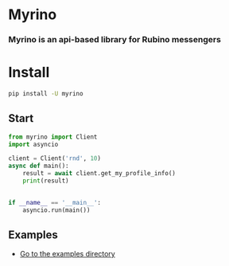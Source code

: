 # Myrino
### Myrino is an api-based library for Rubino messengers


# Install
```bash
pip install -U myrino
```

## Start
```python
from myrino import Client
import asyncio

client = Client('rnd', 10)
async def main():
    result = await client.get_my_profile_info()
    print(result)
    

if __name__ == '__main__':
    asyncio.run(main())
```


## Examples
- [Go to the examples directory](https://github.com/metect/myrino/tree/main/examples)

